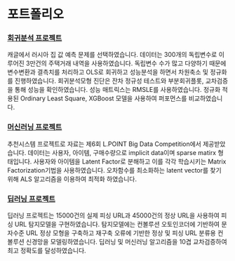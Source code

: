 # 포트폴리오

### [회귀분석 프로젝트](https://github.com/hojisu/sberbank-russian-housing-market)
캐글에서 러시아 집 값 예측 문제를 선택하였습니다. 데이터는 300개의 독립변수로 이루어진 3만건의 주택거래 내역을 사용하였습니다. 독립변수 수가 많고 다양하기 때문에 변수변환과 결측치를 처리하고 OLS로 회귀하고 성능분석을 하면서 차원축소 및 정규화를 진행하였습니다. 회귀분석모형 진단은 잔차 정규성 테스트와 부분회귀플롯, 교차검증을 통해 성능을 확인하였습니다. 성능 매트릭스는 RMSLE를 사용하였습니다. 정규화 적용된 Ordinary Least Square, XGBoost 모델을 사용하여 퍼포먼스를 비교하였습니다.

### [머신러닝 프로젝트](https://github.com/hojisu/recommendation-project)
추천시스템 프로젝트로 자료는 제6회 L.POINT Big Data Competition에서 제공받았습니다. 데이터는 사용자, 아이템, 구매수량으로 implicit data이며 sparse matirx 형태입니다. 사용자와 아이템을 Latent Factor로 분해하고 이를 각각 학습시키는 Matrix Factorization기법을 사용하였습니다. 오차함수를 최소화하는 latent vector를 찾기 위해 ALS 알고리즘을 이용하여 최적화 하였습니다.

### [딥러닝 프로젝트](https://github.com/hojisu/phishing-url-classification)
딥러닝 프로젝트는 15000건의 실제 피싱 URL과 45000건의 정상 URL을 사용하여 피싱 URL 탐지모델을 구현하였습니다. 탐지모델에는 컨볼루션 오토인코더에 기반하여 문자수준 URL 정상 모형을 구축하고 재구축 오류에 기반한 정상 및 피싱 URL 분류용 컨볼루션 신경망을 모델링하였습니다. 딥러닝 및 머신러닝 알고리즘을 10겹 교차검증하여 최고 정확도를 달성하였습니다.


